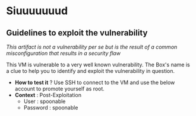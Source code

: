 # Siuuuuuuud

## Guidelines to exploit the vulnerability

*This artifact is not a vulnerability per se but is the result of a common misconfiguration that results in a security flaw* 

This VM is vulnerable to a very well known vulnerability. The Box's name is a clue to help you to identify and exploit the vulnerability in question. 

- **How to test it** ? Use SSH to connect to the VM and use the below account to promote yourself as root.
- **Context** : Post-Exploitation
  - User : spoonable 
  - Password : spoonable